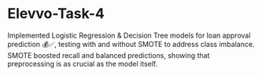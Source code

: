 # Elevvo-Task-4
Implemented Logistic Regression &amp; Decision Tree models for loan approval prediction 💰✅, testing with and without SMOTE to address class imbalance. SMOTE boosted recall and balanced predictions, showing that preprocessing is as crucial as the model itself.
